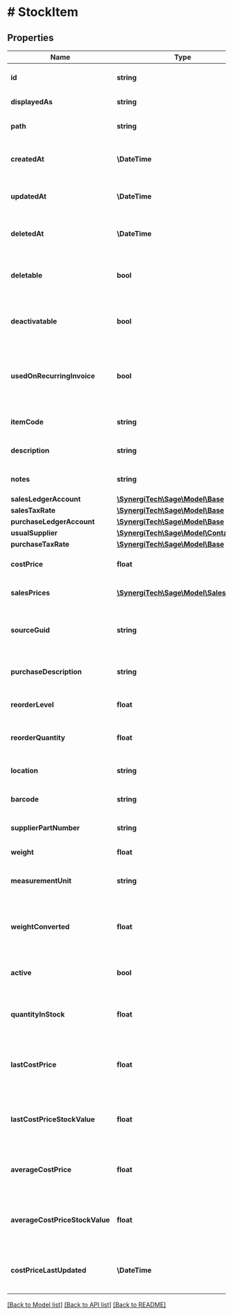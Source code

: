 # # StockItem

## Properties

Name | Type | Description | Notes
------------ | ------------- | ------------- | -------------
**id** | **string** | The unique identifier for the item | [optional]
**displayedAs** | **string** | The name of the resource | [optional]
**path** | **string** | The API path for the resource | [optional]
**createdAt** | **\DateTime** | The datetime when the item was created | [optional]
**updatedAt** | **\DateTime** | The datetime when the item was last updated | [optional]
**deletedAt** | **\DateTime** | The datetime when the item was deleted | [optional]
**deletable** | **bool** | Indicates whether the stock item can be deleted | [optional]
**deactivatable** | **bool** | Indicates whether the stock item can be deactivated | [optional]
**usedOnRecurringInvoice** | **bool** | Indicates whether the stock item has been used on a recurring invoice | [optional]
**itemCode** | **string** | The item code for the stock item | [optional]
**description** | **string** | The stock item description | [optional]
**notes** | **string** | The notes for the stock item | [optional]
**salesLedgerAccount** | [**\SynergiTech\Sage\Model\Base**](Base.md) |  | [optional]
**salesTaxRate** | [**\SynergiTech\Sage\Model\Base**](Base.md) |  | [optional]
**purchaseLedgerAccount** | [**\SynergiTech\Sage\Model\Base**](Base.md) |  | [optional]
**usualSupplier** | [**\SynergiTech\Sage\Model\Contact**](Contact.md) |  | [optional]
**purchaseTaxRate** | [**\SynergiTech\Sage\Model\Base**](Base.md) |  | [optional]
**costPrice** | **float** | The cost price of the stock item | [optional]
**salesPrices** | [**\SynergiTech\Sage\Model\SalesPrice[]**](SalesPrice.md) | The sales prices for the stock item | [optional]
**sourceGuid** | **string** | Used when importing stock items from external sources | [optional]
**purchaseDescription** | **string** | The stock item purchase description | [optional]
**reorderLevel** | **float** | The reorder level for the stock item | [optional]
**reorderQuantity** | **float** | The reorder quantity for the stock item | [optional]
**location** | **string** | The location for the stock item | [optional]
**barcode** | **string** | The barcode for the stock item | [optional]
**supplierPartNumber** | **string** | The supplier part number for stock item | [optional]
**weight** | **float** | The weight of stock item | [optional]
**measurementUnit** | **string** | The unit of measure of weight for stock item | [optional]
**weightConverted** | **float** | The weight of stock item converted to the lowest unit of measurement | [optional]
**active** | **bool** | Indicates whether the stock item is active | [optional]
**quantityInStock** | **float** | The current quantity of the stock item held by the business | [optional]
**lastCostPrice** | **float** | The most recent &#39;purchase invoice&#39; or &#39;adjustment in&#39; price | [optional]
**lastCostPriceStockValue** | **float** | The value of the current stock in terms of the last cost price | [optional]
**averageCostPrice** | **float** | The average price across all purchases of this stock item | [optional]
**averageCostPriceStockValue** | **float** | The value of the current stock in terms of the average cost price | [optional]
**costPriceLastUpdated** | **\DateTime** | The date on which the last cost price was last updated | [optional]

[[Back to Model list]](../../README.md#models) [[Back to API list]](../../README.md#endpoints) [[Back to README]](../../README.md)
